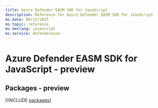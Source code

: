 ```yaml
---
title: Azure Defender EASM SDK for JavaScript
description: Reference for Azure Defender EASM SDK for JavaScript
ms.date: 09/12/2025
ms.topic: reference
ms.devlang: javascript
ms.service: defendereasm
---
```

# Azure Defender EASM SDK for JavaScript - preview
## Packages - preview
[!INCLUDE [packages](defender-easm-index.md)]
